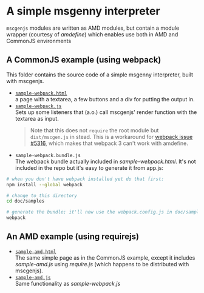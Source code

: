 # A simple msgenny interpreter
`mscgenjs` modules are written as AMD modules, but contain a module wrapper
(courtesy of _amdefine_) which enables use both in AMD and CommonJS
environments

## A CommonJS example (using webpack)
This folder contains the source code of a simple msgenny interpreter, built
with mscgenjs.

- [`sample-webpack.html`](sample-webpack.html)    
  a page with a textarea, a few buttons and a div for
  putting the output in. 
- [`sample-webpack.js`](sample-webpack.js)    
  Sets up some listeners that (a.o.) call mscgenjs' render function with
  the textarea as input. 
  > Note that this does not `require` the root module
  but `dist/mscgen.js` in stead. This is a workaround for 
  [webpack issue #5316](https://github.com/webpack/webpack/issues/5316),
  which makes that webpack 3 can't work with amdefine.
- `sample-webpack.bundle.js`    
  The webpack bundle actually included in _sample-webpack.html_. It's not
  included in the repo but it's easy to generate it from app.js:

```sh
# when you don't have webpack installed yet do that first:
npm install --global webpack

# change to this directory
cd doc/samples

# generate the bundle; it'll now use the webpack.config.js in doc/samples
webpack
```

## An AMD example (using requirejs)
- [`sample-amd.html`](sample-amd.html)    
  The same simple page as in the CommonJS example, except it includes
  _sample-amd.js_ using _require.js_ (which happens to be distributed with
  mscgenjs).
- [`sample-amd.js`](sample-amd.js)    
  Same functionality as _sample-webpack.js_
